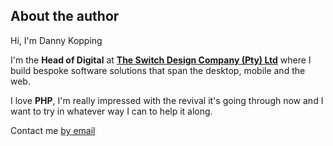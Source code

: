 ## About the author
Hi, I'm Danny Kopping

I'm the **Head of Digital** at [**The Switch Design Company (Pty) Ltd**](http://switchdesign.com) where I build bespoke software solutions that span the desktop, mobile and the web.

I love **PHP**, I'm really impressed with the revival it's going through now and I want to try in whatever way I can to help it along.

Contact me [by email](mailto:dannykopping@gmail.com)